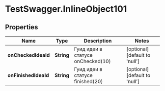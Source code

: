 # TestSwagger.InlineObject101

## Properties

Name | Type | Description | Notes
------------ | ------------- | ------------- | -------------
**onCheckedIdeaId** | **String** | Гуид идеи в статусе onChecked(10) | [optional] [default to &#39;null&#39;]
**onFinishedIdeaId** | **String** | Гуид идеи в статусе finished(20) | [optional] [default to &#39;null&#39;]


